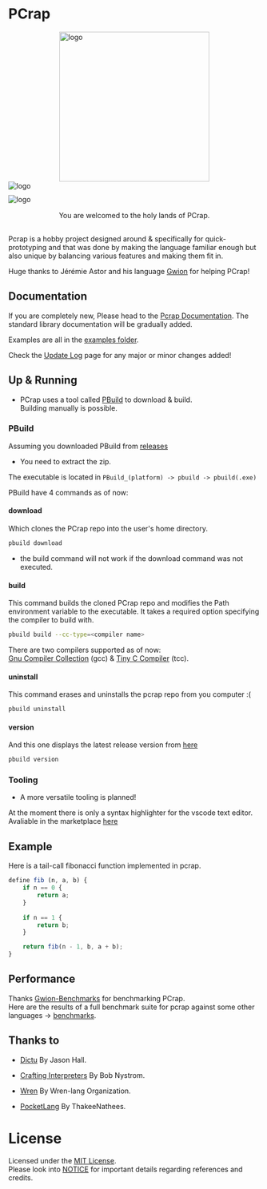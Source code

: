 # PCrap
<img src="https://user-images.githubusercontent.com/70243457/156932366-71635391-789e-4c5d-8b79-d17beef5d387.png" alt="logo" height="300" style="display:block;margin-left: auto;margin-right: auto;">

<img src="https://img.shields.io/github/workflow/status/valkarias/PCrap/Release-builds?style=flat-square" alt="logo" style="display:block;margin-left: auto;margin-right: auto;margin-bottom:10px">
<img src="https://img.shields.io/maintenance/yes/2022?style=flat-square" alt="logo" style="display:block;margin-left: auto;margin-right: auto;margin-bottom:15px">



<p style="text-align: center;margin-bottom:30px">You are welcomed to the holy lands of PCrap.</p>  

Pcrap is a hobby project designed around & specifically for quick-prototyping and that was done by making the language familiar enough but also unique by balancing various features and making them fit in.  

Huge thanks to Jérémie Astor and his language [Gwion](https://github.com/Gwion/Gwion) for helping PCrap!

## Documentation
If you are completely new, Please head to the [Pcrap Documentation](https://valkarias.github.io/contents/toc.html).
The standard library documentation will be gradually added.

Examples are all in the [examples folder](https://github.com/valkarias/PCrap/tree/master/examples).  

Check the [Update Log](https://github.com/valkarias/PCrap/blob/master/LOG.md) page for any major or minor changes added!

## Up & Running
- PCrap uses a tool called [PBuild](https://github.com/valkarias/PCrap/releases) to download & build.  
Building manually is possible.

### PBuild
Assuming you downloaded PBuild from [releases](https://github.com/valkarias/PCrap/releases)  
- You need to extract the zip.  

The executable is located in `PBuild_(platform) -> pbuild -> pbuild(.exe)`  

PBuild have 4 commands as of now: 


#### download 
Which clones the PCrap repo into the user's home directory.  
```bash
pbuild download
```
- the build command will not work if the download command was not executed.     

#### build
This command builds the cloned PCrap repo and modifies the Path environment variable to the executable. It takes a required option specifying the compiler to build with. 
```bash
pbuild build --cc-type=<compiler name>
``` 
There are two compilers supported as of now:  
[Gnu Compiler Collection](https://gcc.gnu.org) (gcc) & [Tiny C Compiler](https://bellard.org/tcc/) (tcc). 

#### uninstall 
This command erases and uninstalls the pcrap repo from you computer :(
```bash
pbuild uninstall
```  

#### version
And this one displays the latest release version from [here](https://github.com/valkarias/PCrap/releases)
```bash
pbuild version
```

### Tooling
- A more versatile tooling is planned! 

At the moment there is only a syntax highlighter for the vscode text editor.  
Avaliable in the marketplace [here](https://marketplace.visualstudio.com/items?itemName=PCrap.pcrap-syntax-highlighter)  


## Example
Here is a tail-call fibonacci function implemented in pcrap.
```js
define fib (n, a, b) {
    if n == 0 {
        return a;
    }
    
    if n == 1 {
        return b;
    }

    return fib(n - 1, b, a + b);
}
```

## Performance  
Thanks [Gwion-Benchmarks](https://github.com/Gwion/gwion-benchmark) for benchmarking PCrap.  
Here are the results of a full benchmark suite for pcrap against some other languages -> [benchmarks](https://gwion.github.io/Gwion/Benchmarks.html).

## Thanks to
- [Dictu](https://github.com/dictu-lang/Dictu) By Jason Hall.  
 
- [Crafting Interpreters](https://github.com/munificent/craftinginterpreters) By Bob Nystrom.
- [Wren](https://github.com/wren-lang/wren) By Wren-lang Organization.
- [PocketLang](https://github.com/ThakeeNathees/pocketlang) By ThakeeNathees.

# License

Licensed under the [MIT License](https://github.com/valkarias/PCrap/blob/master/LICENSE).  
Please look into [NOTICE](https://github.com/valkarias/PCrap/blob/master/NOTICE.txt) for important details regarding references and credits.
